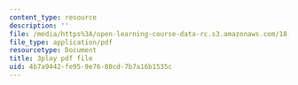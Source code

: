 ```yaml
---
content_type: resource
description: ''
file: /media/https%3A/open-learning-course-data-rc.s3.amazonaws.com/18-03sc-differential-equations-fall-2011/4b7a9442fe959e7680cd7b7a16b1535c_d521hz0sGtE.pdf
file_type: application/pdf
resourcetype: Document
title: 3play pdf file
uid: 4b7a9442-fe95-9e76-80cd-7b7a16b1535c
---
```

